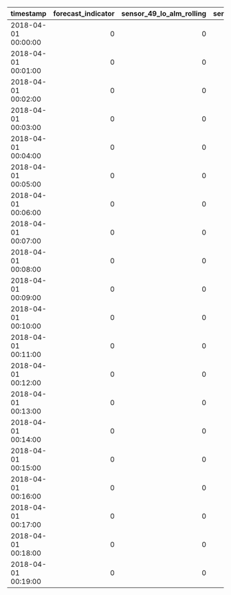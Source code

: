 | timestamp           |   forecast_indicator |   sensor_49_lo_alm_rolling |   sensor_06_lo_alm_rolling |   sensor_48_lo_alm_rolling |   sensor_47_lo_alm_rolling |   sensor_05_hi_alm_rolling |   sensor_38_lo_alm_rolling |   sensor_43_lo_alm_rolling |   sensor_46_lo_alm_rolling |   sensor_10_lo_alm_rolling |   sensor_07_lo_alm_rolling |
|:--------------------|---------------------:|---------------------------:|---------------------------:|---------------------------:|---------------------------:|---------------------------:|---------------------------:|---------------------------:|---------------------------:|---------------------------:|---------------------------:|
| 2018-04-01 00:00:00 |                    0 |                          0 |                          0 |                          0 |                          0 |                          0 |                          0 |                          0 |                          0 |                          0 |                          0 |
| 2018-04-01 00:01:00 |                    0 |                          0 |                          0 |                          0 |                          0 |                          0 |                          0 |                          0 |                          0 |                          0 |                          0 |
| 2018-04-01 00:02:00 |                    0 |                          0 |                          0 |                          0 |                          0 |                          0 |                          0 |                          0 |                          0 |                          0 |                          0 |
| 2018-04-01 00:03:00 |                    0 |                          0 |                          0 |                          0 |                          0 |                          0 |                          0 |                          0 |                          0 |                          0 |                          0 |
| 2018-04-01 00:04:00 |                    0 |                          0 |                          0 |                          0 |                          0 |                          0 |                          0 |                          0 |                          0 |                          0 |                          0 |
| 2018-04-01 00:05:00 |                    0 |                          0 |                          0 |                          0 |                          0 |                          0 |                          0 |                          0 |                          0 |                          0 |                          0 |
| 2018-04-01 00:06:00 |                    0 |                          0 |                          0 |                          0 |                          0 |                          0 |                          0 |                          0 |                          0 |                          0 |                          0 |
| 2018-04-01 00:07:00 |                    0 |                          0 |                          0 |                          0 |                          0 |                          0 |                          0 |                          0 |                          0 |                          0 |                          0 |
| 2018-04-01 00:08:00 |                    0 |                          0 |                          0 |                          0 |                          0 |                          0 |                          0 |                          0 |                          0 |                          0 |                          0 |
| 2018-04-01 00:09:00 |                    0 |                          0 |                          0 |                          0 |                          0 |                          0 |                          0 |                          0 |                          0 |                          0 |                          0 |
| 2018-04-01 00:10:00 |                    0 |                          0 |                          0 |                          0 |                          0 |                          0 |                          0 |                          0 |                          0 |                          0 |                          0 |
| 2018-04-01 00:11:00 |                    0 |                          0 |                          0 |                          0 |                          0 |                          0 |                          0 |                          0 |                          0 |                          0 |                          0 |
| 2018-04-01 00:12:00 |                    0 |                          0 |                          0 |                          0 |                          0 |                          0 |                          0 |                          0 |                          0 |                          0 |                          0 |
| 2018-04-01 00:13:00 |                    0 |                          0 |                          0 |                          0 |                          0 |                          0 |                          0 |                          0 |                          0 |                          0 |                          0 |
| 2018-04-01 00:14:00 |                    0 |                          0 |                          0 |                          0 |                          0 |                          0 |                          0 |                          0 |                          0 |                          0 |                          0 |
| 2018-04-01 00:15:00 |                    0 |                          0 |                          0 |                          0 |                          0 |                          0 |                          0 |                          0 |                          0 |                          0 |                          0 |
| 2018-04-01 00:16:00 |                    0 |                          0 |                          0 |                          0 |                          0 |                          0 |                          0 |                          0 |                          0 |                          0 |                          0 |
| 2018-04-01 00:17:00 |                    0 |                          0 |                          0 |                          0 |                          0 |                          0 |                          0 |                          0 |                          0 |                          0 |                          0 |
| 2018-04-01 00:18:00 |                    0 |                          0 |                          0 |                          0 |                          0 |                          0 |                          0 |                          0 |                          0 |                          0 |                          0 |
| 2018-04-01 00:19:00 |                    0 |                          0 |                          0 |                          0 |                          0 |                          0 |                          0 |                          0 |                          0 |                          0 |                          0 |